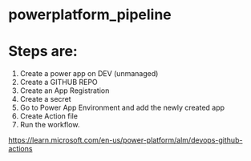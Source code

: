 # powerplatform_pipeline

# Steps are:
1. Create a power app on DEV (unmanaged)
2. Create a GITHUB REPO
3. Create an App Registration
4. Create a secret
5. Go to Power App Environment and add the newly created app
6. Create Action file
7. Run the workflow.


https://learn.microsoft.com/en-us/power-platform/alm/devops-github-actions
